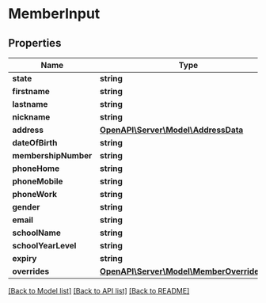 # MemberInput

## Properties
Name | Type | Description | Notes
------------ | ------------- | ------------- | -------------
**state** | **string** |  | [optional] 
**firstname** | **string** |  | [optional] 
**lastname** | **string** |  | [optional] 
**nickname** | **string** |  | [optional] 
**address** | [**OpenAPI\Server\Model\AddressData**](AddressData.md) |  | [optional] 
**dateOfBirth** | **string** |  | [optional] 
**membershipNumber** | **string** |  | [optional] 
**phoneHome** | **string** |  | [optional] 
**phoneMobile** | **string** |  | [optional] 
**phoneWork** | **string** |  | [optional] 
**gender** | **string** |  | [optional] 
**email** | **string** |  | [optional] 
**schoolName** | **string** |  | [optional] 
**schoolYearLevel** | **string** |  | [optional] 
**expiry** | **string** |  | [optional] 
**overrides** | [**OpenAPI\Server\Model\MemberOverrideData**](MemberOverrideData.md) |  | [optional] 

[[Back to Model list]](../README.md#documentation-for-models) [[Back to API list]](../README.md#documentation-for-api-endpoints) [[Back to README]](../README.md)


